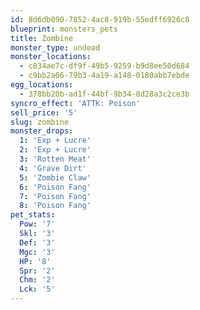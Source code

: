 ```yaml
---
id: 8d6db890-7852-4ac8-919b-55edff6926c8
blueprint: monsters_pets
title: Zombine
monster_type: undead
monster_locations:
  - c834ae7c-df9f-49b5-9259-b9d8ee50d684
  - c9bb2a06-79b3-4a19-a148-0180abb7ebde
egg_locations:
  - 378bb20b-ad1f-44bf-9b34-8d28a3c2ce3b
syncro_effect: 'ATTK: Poison'
sell_price: '5'
slug: zombine
monster_drops:
  1: 'Exp + Lucre'
  2: 'Exp + Lucre'
  3: 'Rotten Meat'
  4: 'Grave Dirt'
  5: 'Zombie Claw'
  6: 'Poison Fang'
  7: 'Poison Fang'
  8: 'Poison Fang'
pet_stats:
  Pow: '7'
  Skl: '3'
  Def: '3'
  Mgc: '3'
  HP: '8'
  Spr: '2'
  Chm: '2'
  Lck: '5'
---
```

